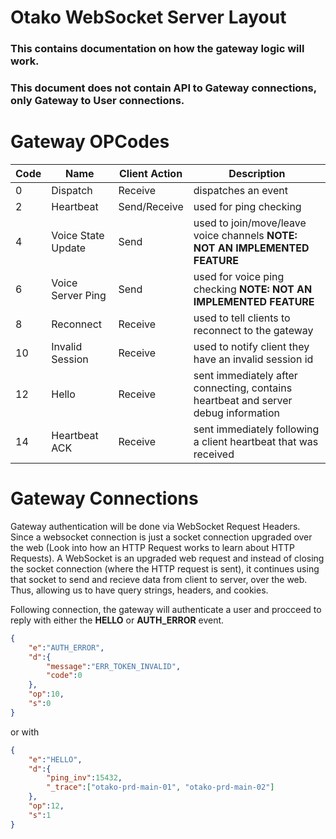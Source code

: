 # Otako WebSocket Server Layout

### This contains documentation on how the gateway logic will work.
### This document does not contain API to Gateway connections, only Gateway to User connections.

# Gateway OPCodes

| Code | Name | Client Action | Description |
|------|------|------|-------------|
| 0 | Dispatch | Receive | dispatches an event |
| 2 | Heartbeat | Send/Receive | used for ping checking |
| 4 | Voice State Update | Send | used to join/move/leave voice channels **NOTE: NOT AN IMPLEMENTED FEATURE** |
| 6 | Voice Server Ping | Send | used for voice ping checking **NOTE: NOT AN IMPLEMENTED FEATURE** |
| 8 | Reconnect | Receive | used to tell clients to reconnect to the gateway |
| 10 | Invalid Session | Receive | used to notify client they have an invalid session id |
| 12 | Hello | Receive | sent immediately after connecting, contains heartbeat and server debug information |
| 14 | Heartbeat ACK | Receive | sent immediately following a client heartbeat that was received |

# Gateway Connections

Gateway authentication will be done via WebSocket Request Headers. 
Since a websocket connection is just a socket connection upgraded over the web (Look into how an HTTP Request works to learn about HTTP Requests). A WebSocket is an upgraded web request and instead of closing the socket connection (where the HTTP request is sent), it continues using that socket to send and recieve data from client to server, over the web. Thus, allowing us to have query strings, headers, and cookies.



Following connection, the gateway will authenticate a user and procceed to reply with either the **HELLO** or **AUTH_ERROR** event.
```json
{
    "e":"AUTH_ERROR",
    "d":{
        "message":"ERR_TOKEN_INVALID",
        "code":0
    },
    "op":10,
    "s":0
}
```
or with
```json
{
    "e":"HELLO",
    "d":{
        "ping_inv":15432,
        "_trace":["otako-prd-main-01", "otako-prd-main-02"]
    },
    "op":12,
    "s":1
}
```

